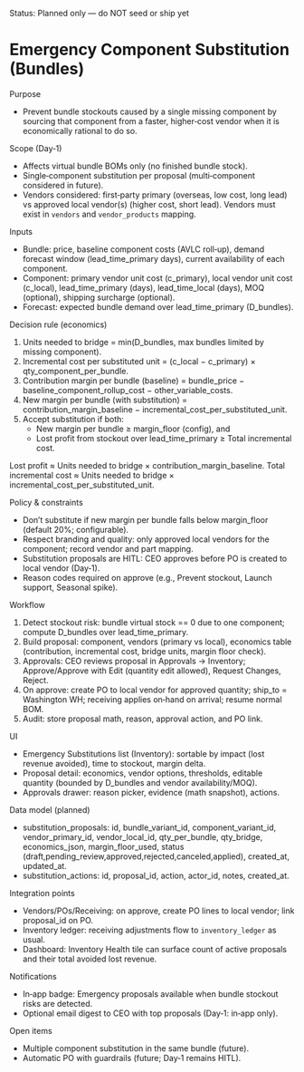 Status: Planned only — do NOT seed or ship yet

# Emergency Component Substitution (Bundles)

Purpose

- Prevent bundle stockouts caused by a single missing component by sourcing that component from a faster, higher‑cost vendor when it is economically rational to do so.

Scope (Day‑1)

- Affects virtual bundle BOMs only (no finished bundle stock).
- Single‑component substitution per proposal (multi‑component considered in future).
- Vendors considered: first‑party primary (overseas, low cost, long lead) vs approved local vendor(s) (higher cost, short lead). Vendors must exist in `vendors` and `vendor_products` mapping.

Inputs

- Bundle: price, baseline component costs (AVLC roll‑up), demand forecast window (lead_time_primary days), current availability of each component.
- Component: primary vendor unit cost (c_primary), local vendor unit cost (c_local), lead_time_primary (days), lead_time_local (days), MOQ (optional), shipping surcharge (optional).
- Forecast: expected bundle demand over lead_time_primary (D_bundles).

Decision rule (economics)

1. Units needed to bridge = min(D_bundles, max bundles limited by missing component).
2. Incremental cost per substituted unit = (c_local − c_primary) × qty_component_per_bundle.
3. Contribution margin per bundle (baseline) = bundle_price − baseline_component_rollup_cost − other_variable_costs.
4. New margin per bundle (with substitution) = contribution_margin_baseline − incremental_cost_per_substituted_unit.
5. Accept substitution if both:
   - New margin per bundle ≥ margin_floor (config), and
   - Lost profit from stockout over lead_time_primary ≥ Total incremental cost.

Lost profit ≈ Units needed to bridge × contribution_margin_baseline.
Total incremental cost ≈ Units needed to bridge × incremental_cost_per_substituted_unit.

Policy & constraints

- Don’t substitute if new margin per bundle falls below margin_floor (default 20%; configurable).
- Respect branding and quality: only approved local vendors for the component; record vendor and part mapping.
- Substitution proposals are HITL: CEO approves before PO is created to local vendor (Day‑1).
- Reason codes required on approve (e.g., Prevent stockout, Launch support, Seasonal spike).

Workflow

1. Detect stockout risk: bundle virtual stock == 0 due to one component; compute D_bundles over lead_time_primary.
2. Build proposal: component, vendors (primary vs local), economics table (contribution, incremental cost, bridge units, margin floor check).
3. Approvals: CEO reviews proposal in Approvals → Inventory; Approve/Approve with Edit (quantity edit allowed), Request Changes, Reject.
4. On approve: create PO to local vendor for approved quantity; ship_to = Washington WH; receiving applies on‑hand on arrival; resume normal BOM.
5. Audit: store proposal math, reason, approval action, and PO link.

UI

- Emergency Substitutions list (Inventory): sortable by impact (lost revenue avoided), time to stockout, margin delta.
- Proposal detail: economics, vendor options, thresholds, editable quantity (bounded by D_bundles and vendor availability/MOQ).
- Approvals drawer: reason picker, evidence (math snapshot), actions.

Data model (planned)

- substitution_proposals: id, bundle_variant_id, component_variant_id, vendor_primary_id, vendor_local_id, qty_per_bundle, qty_bridge, economics_json, margin_floor_used, status (draft,pending_review,approved,rejected,canceled,applied), created_at, updated_at.
- substitution_actions: id, proposal_id, action, actor_id, notes, created_at.

Integration points

- Vendors/POs/Receiving: on approve, create PO lines to local vendor; link proposal_id on PO.
- Inventory ledger: receiving adjustments flow to `inventory_ledger` as usual.
- Dashboard: Inventory Health tile can surface count of active proposals and their total avoided lost revenue.

Notifications

- In‑app badge: Emergency proposals available when bundle stockout risks are detected.
- Optional email digest to CEO with top proposals (Day‑1: in‑app only).

Open items

- Multiple component substitution in the same bundle (future).
- Automatic PO with guardrails (future; Day‑1 remains HITL).
